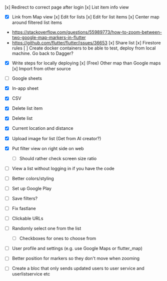 
[x] Redirect to correct page after login
[x] List item info view
 - [x] Link from Map view 
[x] Edit for lists
[x] Edit for list items
[x] Center map around filtered list items
 - https://stackoverflow.com/questions/55989773/how-to-zoom-between-two-google-map-markers-in-flutter
 - https://github.com/flutter/flutter/issues/36653
[x] Share list
[x] Firestore rules
[ ] Create docker containers to be able to test, deploy from local machine. Go back to Dagger?
 - [x] Write steps for locally deploying
[x] (Free) Other map than Google maps
[x] Import from other source
  - [ ] Google sheets
  - [x] In-app sheet
  - [x] CSV
- [x] Delete list item 
- [x] Delete list
- [x] Current location and distance
- [x] Upload image for list (Get from AI creator?)
- [x] Put filter view on right side on web
  - [ ] Should rather check screen size ratio
- [ ] View a list without logging in if you have the code
- [ ] Better colors/styling
- [ ] Set up Google Play
- [ ] Save filters?  
- [ ] Fix fastlane
- [ ] Clickable URLs 
- [ ] Randomly select one from the list 
  - [ ] Checkboxes for ones to choose from
- [ ] User profile and settings (e.g. use Google Maps or flutter_map)
- [ ] Better position for markers so they don't move when zooming
- [ ] Create a bloc that only sends updated users to user service and userlistservice etc

